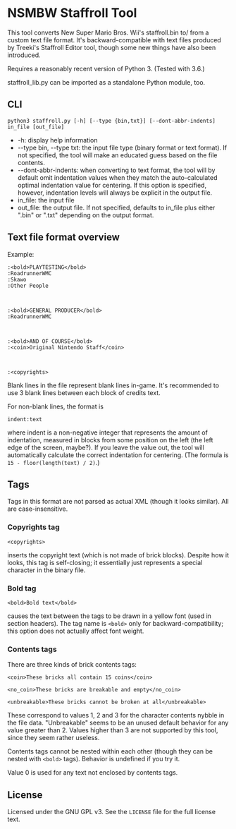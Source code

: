 NSMBW Staffroll Tool
====================

This tool converts New Super Mario Bros. Wii's staffroll.bin to/ from a custom
text file format. It's backward-compatible with text files produced by Treeki's
Staffroll Editor tool, though some new things have also been introduced.

Requires a reasonably recent version of Python 3. (Tested with 3.6.)

staffroll_lib.py can be imported as a standalone Python module, too.


CLI
---

    python3 staffroll.py [-h] [--type {bin,txt}] [--dont-abbr-indents] in_file [out_file]

* -h: display help information
* --type bin, --type txt: the input file type (binary format or text format). If not specified, the tool will make an educated guess based on the file contents.
* --dont-abbr-indents: when converting to text format, the tool will by default omit indentation values when they match the auto-calculated optimal indentation value for centering. If this option is specified, however, indentation levels will always be explicit in the output file.
* in_file: the input file
* out_file: the output file. If not specified, defaults to in_file plus either ".bin" or ".txt" depending on the output format.


Text file format overview
-------------------------

Example:

    :<bold>PLAYTESTING</bold>
    :RoadrunnerWMC
    :Skawo
    :Other People



    :<bold>GENERAL PRODUCER</bold>
    :RoadrunnerWMC



    :<bold>AND OF COURSE</bold>
    :<coin>Original Nintendo Staff</coin>



    :<copyrights>


Blank lines in the file represent blank lines in-game. It's recommended to use
3 blank lines between each block of credits text.

For non-blank lines, the format is

    indent:text

where indent is a non-negative integer that represents the amount of
indentation, measured in blocks from some position on the left (the left edge
of the screen, maybe?). If you leave the value out, the tool will automatically
calculate the correct indentation for centering. (The formula is
`15 - floor(length(text) / 2)`.)

Tags
----

Tags in this format are not parsed as actual XML (though it looks similar). All
are case-insensitive.

### Copyrights tag

    <copyrights>

inserts the copyright text (which is not made of brick blocks). Despite how it
looks, this tag is self-closing; it essentially just represents a special
character in the binary file.

### Bold tag

    <bold>Bold text</bold>

causes the text between the tags to be drawn in a yellow font (used in section
headers). The tag name is `<bold>` only for backward-compatibility; this option
does not actually affect font weight.

### Contents tags

There are three kinds of brick contents tags:

    <coin>These bricks all contain 15 coins</coin>

    <no_coin>These bricks are breakable and empty</no_coin>

    <unbreakable>These bricks cannot be broken at all</unbreakable>

These correspond to values 1, 2 and 3 for the character contents nybble in the
file data. "Unbreakable" seems to be an unused default behavior for any value
greater than 2. Values higher than 3 are not supported by this tool, since they
seem rather useless.

Contents tags cannot be nested within each other (though they can be
nested with `<bold>` tags). Behavior is undefined if you try it.

Value 0 is used for any text not enclosed by contents tags.


License
-------

Licensed under the GNU GPL v3. See the `LICENSE` file for the full license
text.
